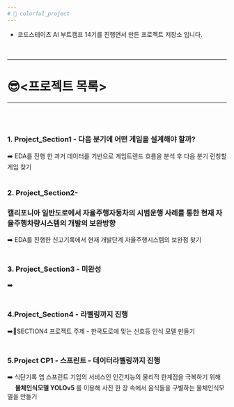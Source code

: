 ```yaml
---
# 🦄 colorful_project 
---
```


- 코드스테이츠 AI 부트캠프 14기를 진행면서 만든 프로젝트 저장소 입니다.
<br><br><br>
---
# 😎<프로젝트 목록>
---
<br><br>
### 1. **Project_Section1** - 다음 분기에 어떤 게임을 설계해야 할까?<br>
➡️ EDA를 진행 한 과거 데이터를 기반으로 게임트렌드 흐름을 분석 후 다음 분기 런칭할 게임 찾기
<br><br>
### 2. **Project_Section2-**  <br>
### **캘리포니아 일반도로에서 자율주행자동차의 시범운행 사례를 통한 현재 자율주행차량시스템의 개발의 보완방향**    <br>
➡️ EDA를 진행한 신고기록에서 현재 개발단계 자율주행시스템의 보완점 찾기
<br><br>
### **3. Project_Section3 - 미완성**
➡️
<br><br>
### **4.Project_Section4 - 라벨링까지 진행**
➡️🚥SECTION4 프로젝트 주제 - 한국도로에 맞는 신호등 인식 모델 만들기
<br><br>
### **5.Project CP1 - 스프린트 - 데이터라벨링까지 진행**
➡️ 식단기록 앱 스프린트 기업의 서비스인 인간지능의 물리적 한계점을 극복하기 위해<br> 
　&#160;**물체인식모델 YOLOv5** 를 이용해 사진 한 장 속에서 음식들을 구별하는 물체인식모델을 만들기  
<br><br>

